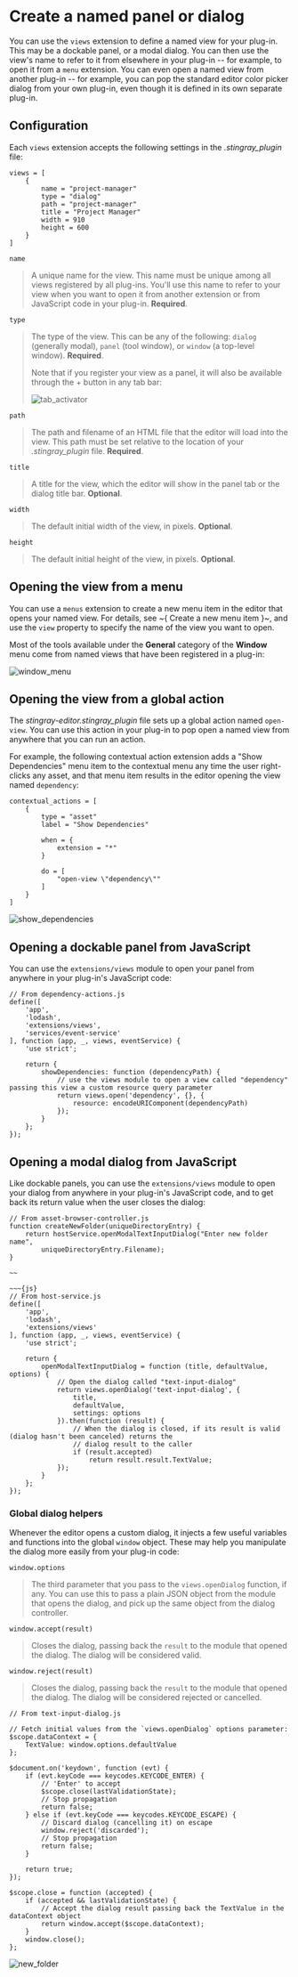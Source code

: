 # Create a named panel or dialog

You can use the `views` extension to define a named view for your plug-in. This may be a dockable panel, or a modal dialog. You can then use the view's name to refer to it from elsewhere in your plug-in -- for example, to open it from a `menu` extension. You can even open a named view from another plug-in -- for example, you can pop the standard editor color picker dialog from your own plug-in, even though it is defined in its own separate plug-in.

## Configuration

Each `views` extension accepts the following settings in the *.stingray_plugin* file:

~~~{sjson}
views = [
    {
        name = "project-manager"
        type = "dialog"
        path = "project-manager"
        title = "Project Manager"
        width = 910
        height = 600
    }
]
~~~

`name`

>	A unique name for the view. This name must be unique among all views registered by all plug-ins. You'll use this name to refer to your view when you want to open it from another extension or from JavaScript code in your plug-in. **Required**.

`type`

>	The type of the view. This can be any of the following: `dialog` (generally modal), `panel` (tool window), or `window` (a top-level window). **Required**.
>
>	Note that if you register your view as a panel, it will also be available through the + button in any tab bar:
>
>	![tab_activator](../../../images/tab_activator_button.png)

`path`

>	The path and filename of an HTML file that the editor will load into the view. This path must be set relative to the location of your *.stingray_plugin* file. **Required**.

`title`

>	A title for the view, which the editor will show in the panel tab or the dialog title bar. **Optional**.

`width`

>	The default initial width of the view, in pixels. **Optional**.

`height`

>	The default initial height of the view, in pixels. **Optional**.

## Opening the view from a menu

You can use a `menus` extension to create a new menu item in the editor that opens your named view. For details, see ~{ Create a new menu item }~, and use the `view` property to specify the name of the view you want to open.

Most of the tools available under the **General** category of the **Window** menu come from named views that have been registered in a plug-in:

![window_menu](../../../images/window_menu.png)

## Opening the view from a global action

The *stingray-editor.stingray_plugin* file sets up a global action named `open-view`. You can use this action in your plug-in to pop open a named view from anywhere that you can run an action.

For example, the following contextual action extension adds a "Show Dependencies" menu item to the contextual menu any time the user right-clicks any asset, and that menu item results in the editor opening the view named `dependency`:

~~~{sjson}
contextual_actions = [
    {
        type = "asset"
        label = "Show Dependencies"

        when = {
            extension = "*"
        }

        do = [
            "open-view \"dependency\""
        ]
    }
]
~~~

![show_dependencies](../../../images/open_dependencies.png)

## Opening a dockable panel from JavaScript

You can use the `extensions/views` module to open your panel from anywhere in your plug-in's JavaScript code:

~~~{js}
// From dependency-actions.js
define([
    'app',
    'lodash',
    'extensions/views',
    'services/event-service'
], function (app, _, views, eventService) {
    'use strict';

    return {
        showDependencies: function (dependencyPath) {
        	// use the views module to open a view called "dependency" passing this view a custom resource query parameter
            return views.open('dependency', {}, {
                resource: encodeURIComponent(dependencyPath)
            });
        }
    };
});
~~~

## Opening a modal dialog from JavaScript

Like dockable panels, you can use the `extensions/views` module to open your dialog from anywhere in your plug-in's JavaScript code, and to get back its return value when the user closes the dialog:

~~~{js}
// From asset-browser-controller.js
function createNewFolder(uniqueDirectoryEntry) {
	return hostService.openModalTextInputDialog("Enter new folder name",
    	uniqueDirectoryEntry.Filename);
}

~~

~~~{js}
// From host-service.js
define([
    'app',
    'lodash',
    'extensions/views'
], function (app, _, views, eventService) {
    'use strict';

    return {
        openModalTextInputDialog = function (title, defaultValue, options) {
        	// Open the dialog called "text-input-dialog"
            return views.openDialog('text-input-dialog', {
                title,
                defaultValue,
                settings: options
            }).then(function (result) {
                // When the dialog is closed, if its result is valid (dialog hasn't been canceled) returns the
                // dialog result to the caller
            	if (result.accepted)
                	return result.result.TextValue;
        	});
		}
    };
});
~~~

### Global dialog helpers

Whenever the editor opens a custom dialog, it injects a few useful variables and functions into the global `window` object. These may help you manipulate the dialog more easily from your plug-in code:

`window.options`

>	The third parameter that you pass to the `views.openDialog` function, if any. You can use this to pass a plain JSON object from the module that opens the dialog, and pick up the same object from the dialog controller.

`window.accept(result)`

>	Closes the dialog, passing back the `result` to the module that opened the dialog. The dialog will be considered valid.

`window.reject(result)`

>	Closes the dialog, passing back the `result` to the module that opened the dialog. The dialog will be considered rejected or cancelled.

~~~{js}
// From text-input-dialog.js

// Fetch initial values from the `views.openDialog` options parameter:
$scope.dataContext = {
    TextValue: window.options.defaultValue
};

$document.on('keydown', function (evt) {
    if (evt.keyCode === keycodes.KEYCODE_ENTER) {
    	// 'Enter' to accept
        $scope.close(lastValidationState);
        // Stop propagation
        return false;
    } else if (evt.keyCode === keycodes.KEYCODE_ESCAPE) {
    	// Discard dialog (cancelling it) on escape
        window.reject('discarded');
        // Stop propagation
        return false;
    }

    return true;
});

$scope.close = function (accepted) {
    if (accepted && lastValidationState) {
    	// Accept the dialog result passing back the TextValue in the dataContext object
        return window.accept($scope.dataContext);
    }
    window.close();
};
~~~

![new_folder](../../../images/create_new_folder_dialog.png)
